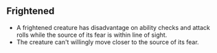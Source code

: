 ## Frightened

- A frightened creature has disadvantage on ability checks and attack rolls while the source of its fear is within line of sight.
- The creature can't willingly move closer to the source of its fear.
